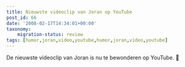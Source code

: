 ```yaml
---
title: Nieuwste videoclip van Joran op YouTube
post_id: 66
date: '2008-02-17T14:34:01+00:00'
taxonomy:
    migration-status: review
tags: [humor,joran,video,youtube,humor,joran,video,youtube]
---
```

De nieuwste videoclip van Joran is nu te bewonderen op YouTube. 🙂
